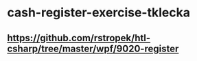 # cash-register-exercise-tklecka
## https://github.com/rstropek/htl-csharp/tree/master/wpf/9020-register
